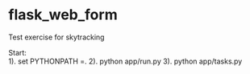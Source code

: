 # flask_web_form
Test exercise for skytracking


Start:  
1). set PYTHONPATH =.
2). python app/run.py 
3). python app/tasks.py
